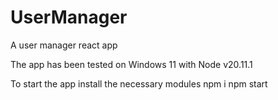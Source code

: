 # UserManager
A user manager react app

The app has been tested on Windows 11 with Node v20.11.1

To start the app install the necessary modules
npm i
npm start
